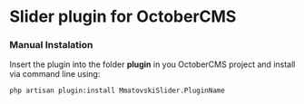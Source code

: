 # Slider plugin for OctoberCMS

### Manual Instalation
Insert the plugin into the folder **plugin** in you OctoberCMS project and install via command line using:

```
php artisan plugin:install MmatovskiSlider.PluginName
```
